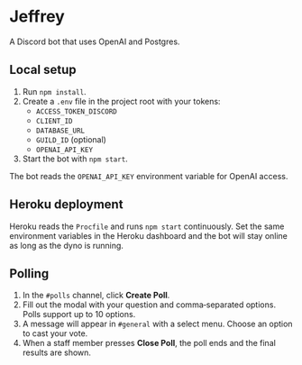 # Jeffrey

A Discord bot that uses OpenAI and Postgres.

## Local setup

1. Run `npm install`.
2. Create a `.env` file in the project root with your tokens:
   - `ACCESS_TOKEN_DISCORD`
   - `CLIENT_ID`
   - `DATABASE_URL`
   - `GUILD_ID` (optional)
   - `OPENAI_API_KEY`
3. Start the bot with `npm start`.

The bot reads the `OPENAI_API_KEY` environment variable for OpenAI access.

## Heroku deployment

Heroku reads the `Procfile` and runs `npm start` continuously. Set the same environment variables in the Heroku dashboard and the bot will stay online as long as the dyno is running.

## Polling

1. In the `#polls` channel, click **Create Poll**.
2. Fill out the modal with your question and comma‑separated options. Polls support up to 10 options.
3. A message will appear in `#general` with a select menu. Choose an option to cast your vote.
4. When a staff member presses **Close Poll**, the poll ends and the final results are shown.

